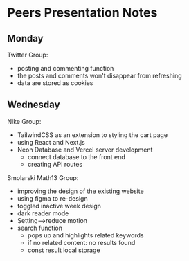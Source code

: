 # Peers Presentation Notes

## Monday
Twitter Group:
- posting and commenting function
- the posts and comments won't disappear from refreshing
- data are stored as cookies


## Wednesday
Nike Group:
- TailwindCSS as an extension to styling the cart page
- using React and Next.js
- Neon Database and Vercel server development
    - connect database to the front end
    - creating API routes

Smolarski Math13 Group:
- improving the design of the existing website
- using figma to re-design
- toggled inactive week design
- dark reader mode
- Setting-->reduce motion
- search function
    - pops up and highlights related keywords
    - if no related content: no results found
    - const result local storage